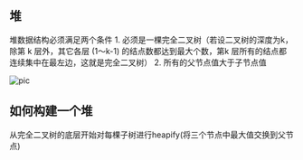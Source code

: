 ## 堆
堆数据结构必须满足两个条件
    1. 必须是一棵完全二叉树（若设二叉树的深度为k，除第 k 层外，其它各层 (1～k-1) 的结点数都达到最大个数，第k 层所有的结点都连续集中在最左边，这就是完全二叉树）
    2. 所有的父节点值大于子节点值

![pic]('../pic/heap.png')

## 如何构建一个堆
从完全二叉树的底层开始对每棵子树进行heapify(将三个节点中最大值交换到父节点)


## 